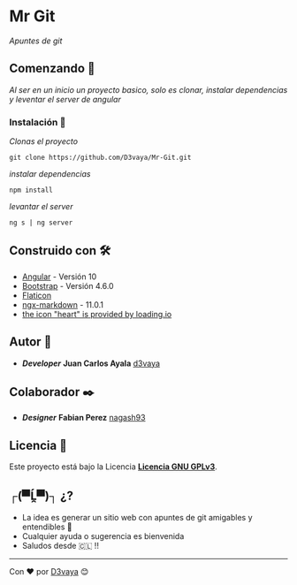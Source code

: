 # Mr Git

_Apuntes de git_

## Comenzando 🚀

_Al ser en un inicio un proyecto basico, solo es clonar, instalar dependencias y leventar el server de angular_

### Instalación 🔧

_Clonas el proyecto_

```
git clone https://github.com/D3vaya/Mr-Git.git
```

_instalar dependencias_

```
npm install
```

_levantar el server_

```
ng s | ng server
```

## Construido con 🛠️

- [Angular](https://angular.io/) - Versión 10
- [Bootstrap](https://getbootstrap.com/) - Versión 4.6.0
- [Flaticon](https://flaticon.es/)
- [ngx-markdown](https://www.npmjs.com/package/ngx-markdown#usage) - 11.0.1
- [the icon "heart" is provided by loading.io](https://loading.io/icon/)

## Autor 📝

- **_Developer_** **Juan Carlos Ayala** [d3vaya](https://github.com/d3vaya)

## Colaborador ✒️

- **_Designer_** **Fabian Perez** [nagash93](https://github.com/nagash93)

## Licencia 📄

Este proyecto está bajo la Licencia **[Licencia GNU GPLv3](https://choosealicense.com/licenses/gpl-3.0/)**.

## ┌(▀Ĺ̯▀)┐ ¿?

- La idea es generar un sitio web con apuntes de git amigables y entendibles 📢
- Cualquier ayuda o sugerencia es bienvenida
- Saludos desde 🇨🇱 !!

---

Con ❤️ por [D3vaya](https://github.com/d3vaya) 😊
